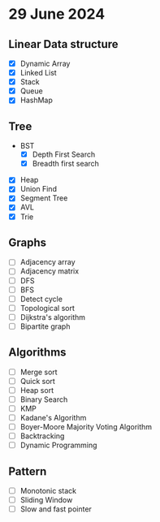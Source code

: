 # 29 June 2024

## Linear Data structure
- [x] Dynamic Array
- [x] Linked List
- [x] Stack
- [x] Queue
- [x] HashMap

## Tree
- BST
    - [x] Depth First Search
    - [x] Breadth first search
- [x] Heap
- [x] Union Find
- [x] Segment Tree
- [x] AVL
- [x] Trie

## Graphs
- [ ] Adjacency array
- [ ] Adjacency matrix
- [ ] DFS
- [ ] BFS
- [ ] Detect cycle
- [ ] Topological sort
- [ ] Dijkstra's algorithm
- [ ] Bipartite graph

## Algorithms
- [ ] Merge sort
- [ ] Quick sort
- [ ] Heap sort
- [ ] Binary Search
- [ ] KMP
- [ ] Kadane's Algorithm
- [ ] Boyer-Moore Majority Voting Algorithm
- [ ] Backtracking
- [ ] Dynamic Programming

## Pattern
- [ ] Monotonic stack
- [ ] Sliding Window
- [ ] Slow and fast pointer